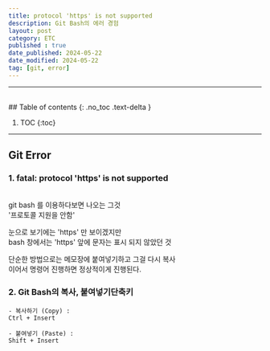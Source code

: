 ```yaml
---
title: protocol 'https' is not supported
description: Git Bash의 에러 경험
layout: post
category: ETC
published : true
date_published: 2024-05-22
date_modified: 2024-05-22
tag: [git, error]
---
```

---
<br>
## Table of contents
{: .no_toc .text-delta }

1. TOC
{:toc}
---

<!-- 글의 제목은 ##
    나머지 큰 제목은 ###
    이후 나머지는 4개이상 -->

## Git Error

### 1. fatal: protocol 'https' is not supported
<br>
git bash 를 이용하다보면 나오는 그것<br>
'프로토콜 지원을 안함'<br>

눈으로 보기에는 'https' 만 보이겠지만<br>
bash 창에서는 'https' 앞에 문자는 표시 되지 않았던 것<br>

단순한 방법으로는 메모장에 붙여넣기하고 그걸 다시 복사<br>
이어서 명령어 진행하면 정상적이게 진행된다.<br>

### 2. Git Bash의 복사, 붙여넣기단축키
```
- 복사하기 (Copy) :
Ctrl + Insert

- 붙여넣기 (Paste) :
Shift + Insert
```